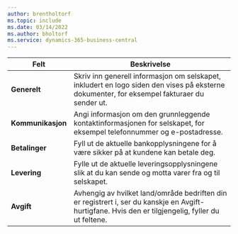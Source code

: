 ```yaml
---
author: brentholtorf
ms.topic: include
ms.date: 03/14/2022
ms.author: bholtorf
ms.service: dynamics-365-business-central
---
```

|Felt|Beskrivelse|  
|-------------|---------------------------------------|  
|**Generelt**|Skriv inn generell informasjon om selskapet, inkludert en logo siden den vises på eksterne dokumenter, for eksempel fakturaer du sender ut. |  
|**Kommunikasjon**|Angi informasjon om den grunnleggende kontaktinformasjonen for selskapet, for eksempel telefonnummer og e-postadresse.|  
|**Betalinger**| Fyll ut de aktuelle bankopplysningene for å være sikker på at kundene kan betale deg.|  
|**Levering**|Fylle ut de aktuelle leveringsopplysningene slik at du kan sende og motta varer fra og til selskapet.|  
|**Avgift**|Avhengig av hvilket land/område bedriften din er registrert i, ser du kanskje en Avgift-hurtigfane. Hvis den er tilgjengelig, fyller du ut feltene.|  
